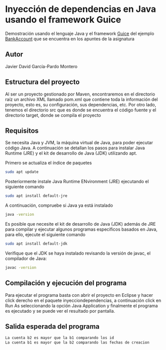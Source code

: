 # Inyección de dependencias en Java usando el framework Guice
Demostración usando el lenguaje Java y el framework [Guice](https://github.com/google/guice/wiki/) del ejemplo [BankAccount](http://dodero.github.io/iiss/iiss-oop-3/#ejercicio-identificador-de-bankaccount-con-inyeccion-de-dependencias) que se encuentra en los apuntes de la asignatura

## Autor
Javier David García-Pardo Montero

## Estructura del proyecto
Al ser un proyecto gestionado por Maven, encontraremos en el directorio raíz un archivo XML llamado pom.xml
que contiene toda la información del proyecto, esto es, su configuración, sus dependencias, etc.
Por otro lado, tenemos el directorio src que es donde se encuentra el código fuente y
el directorio target, donde se compila el proyecto


## Requisitos
Se necesita Java y JVM, la máquina virtual de Java, para poder ejecutar código Java. 
A continuación se detallan los pasos para instalar Java Runtime (JRE) y 
el kit de desarrollo de Java (JDK) utilizando apt.

Primero se actualiza el índice de paquetes
```bash
sudo apt update
```
Posteriormente instale Java Runtime ENvironment (JRE) ejecutando el siguiente comando
```bash
sudo apt install default-jre
```
A continuación, compruebe si Java ya está instalado
```bash
java -version
```
Es posible que necesite el kit de desarrollo de Java (JDK) además de JRE para
compilar y ejecutar algunos programas específicos basados en Java, para ello,
ejecute el siguiente comando
```bash
sudo apt install default-jdk
```
Verifique que el JDK se haya instalado revisando la versión de javac, el compilador de Java:
```bash
javac -version
```

## Compilación y ejecución del programa
Para ejecutar el programa basta con abrir el proyecto en Eclipse y hacer click derecho en el paquete inyecciondependencias, a continuación click en  Run As seleccionando la opción Java Application
y finalmente el programa es ejecutado y se puede ver el resultado por pantalla.

## Salida esperada del programa
```bash
La cuenta b2 es mayor que la b1 comparando los id
La cuenta b1 es mayor que la b2 comparando las fechas de creacion
```
